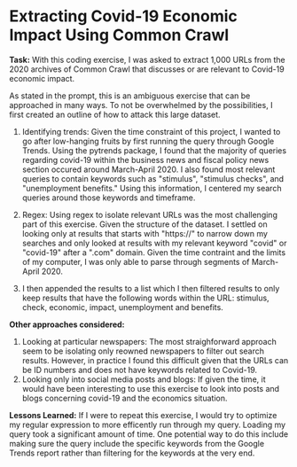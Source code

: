 # Extracting Covid-19 Economic Impact Using Common Crawl

**Task:** With this coding exercise, I was asked to extract 1,000 URLs from the 2020 archives of Common Crawl that discusses or are relevant to Covid-19 economic impact. 

As stated in the prompt, this is an ambiguous exercise that can be approached in many ways. To not be overwhelmed by the possibilities, I first created an outline of how to attack this large dataset.

1. Identifying trends: Given the time constraint of this project, I wanted to go after low-hanging fruits by first running the query through Google Trends. Using the pytrends package, I found that the majority of queries regarding covid-19 within the business news and fiscal policy news section occured around March-April 2020. I also found most relevant queries to contain keywords such as "stimulus", "stimulus checks", and "unemployment benefits." Using this information, I centered my search queries around those keywords and timeframe.

2. Regex: Using regex to isolate relevant URLs was the most challenging part of this exercise. Given the structure of the dataset. I settled on looking only at results that starts with "https://" to narrow down my searches and only looked at results with my relevant keyword "covid" or "covid-19" after a ".com" domain. Given the time contraint and the limits of my computer, I was only able to parse through segments of March-April 2020.

3. I then appended the results to a list which I then filtered results to only keep results that have the following words within the URL: stimulus, check, economic, impact, unemployment and benefits. 

**Other approaches considered:**
1. Looking at particular newspapers: The most straighforward approach seem to be isolating only reowned newspapers to filter out search results. However, in practice I found this difficult given that the URLs can be ID numbers and does not have keywords related to Covid-19.
2. Looking only into social media posts and blogs: If given the time, it would have been interesting to use this exercise to look into posts and blogs concerning covid-19 and  the economics situation.

**Lessons Learned:** If I were to repeat this exercise, I would try to optimize my regular expression to more efficently run through my query. Loading my query took a significant amount of time. One potential way to do this include making sure the query include the specific keywords from the Google Trends report rather than filtering for the keywords at the very end. 



